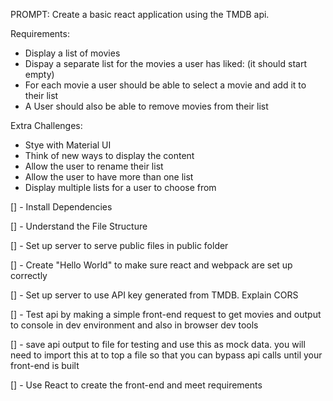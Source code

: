 PROMPT: Create a basic react application using the TMDB api.

Requirements:
- Display a list of movies
- Dispay a separate list for the movies a user has liked: (it should start empty)
- For each movie a user should be able to select a movie and add it to their list
- A User should also be able to remove movies from their list


Extra Challenges:
- Stye with Material UI
- Think of new ways to display the content
- Allow the user to rename their list
- Allow the user to have more than one list
- Display multiple lists for a user to choose from


[] - Install Dependencies

[] - Understand the File Structure

[] - Set up server to serve public files in public folder

[] - Create "Hello World" to make sure react and webpack are set up correctly

[] - Set up server to use API key generated from TMDB. Explain CORS

[] - Test api by making a simple front-end request to get movies and output to console in dev environment and also in browser dev tools

[] - save api output to file for testing and use this as mock data. you will need to import this at to top a file so that you can bypass api calls until your front-end is built

[] - Use React to create the front-end and meet requirements

